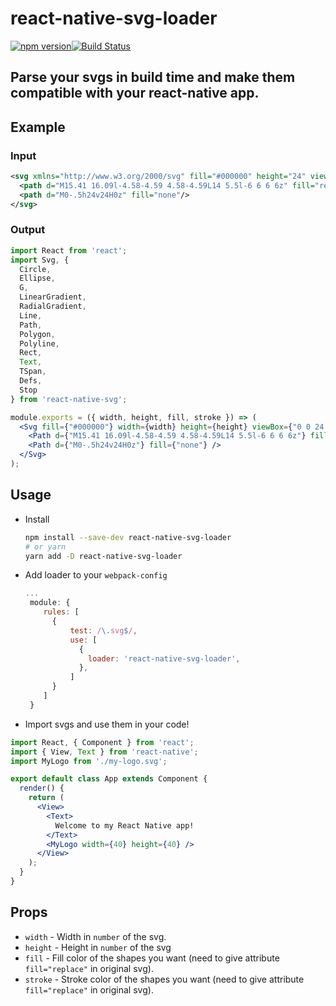 # react-native-svg-loader
[![npm version](https://badge.fury.io/js/react-native-svg-loader.svg)](https://badge.fury.io/js/react-native-svg-loader)[![Build Status](https://travis-ci.org/unimonkiez/react-native-svg-loader.svg?branch=master)](https://travis-ci.org/unimonkiez/react-native-svg-loader)

## Parse your svgs in build time and make them compatible with your react-native app.

## Example
### Input
```svg
<svg xmlns="http://www.w3.org/2000/svg" fill="#000000" height="24" viewBox="0 0 24 24" width="24">
  <path d="M15.41 16.09l-4.58-4.59 4.58-4.59L14 5.5l-6 6 6 6z" fill="replace" stroke="replace"/>
  <path d="M0-.5h24v24H0z" fill="none"/>
</svg>
```
### Output
```jsx
import React from 'react';
import Svg, {
  Circle,
  Ellipse,
  G,
  LinearGradient,
  RadialGradient,
  Line,
  Path,
  Polygon,
  Polyline,
  Rect,
  Text,
  TSpan,
  Defs,
  Stop
} from 'react-native-svg';

module.exports = ({ width, height, fill, stroke }) => (
  <Svg fill={"#000000"} width={width} height={height} viewBox={"0 0 24 24"}>
    <Path d={"M15.41 16.09l-4.58-4.59 4.58-4.59L14 5.5l-6 6 6 6z"} fill={fill} stroke={stroke} />
    <Path d={"M0-.5h24v24H0z"} fill={"none"} />
  </Svg>
);
```

## Usage
* Install
  ```bash
  npm install --save-dev react-native-svg-loader
  # or yarn
  yarn add -D react-native-svg-loader
  ```
* Add loader to your `webpack-config`
  ```js
  ...
   module: {
      rules: [
        {
            test: /\.svg$/,
            use: [
              {
                loader: 'react-native-svg-loader',
              },
            ]
        }
      ]
   }
  ```
* Import svgs and use them in your code!
```jsx
import React, { Component } from 'react';
import { View, Text } from 'react-native';
import MyLogo from './my-logo.svg';

export default class App extends Component {
  render() {
    return (
      <View>
        <Text>
          Welcome to my React Native app!
        </Text>
        <MyLogo width={40} height={40} />
      </View>
    );
  }
}
```

## Props 
* `width` - Width in `number` of the svg.
* `height` - Height in `number` of the svg
* `fill` - Fill color of the shapes you want (need to give attribute `fill="replace"` in original svg).
* `stroke` - Stroke color of the shapes you want (need to give attribute `fill="replace"` in original svg).
